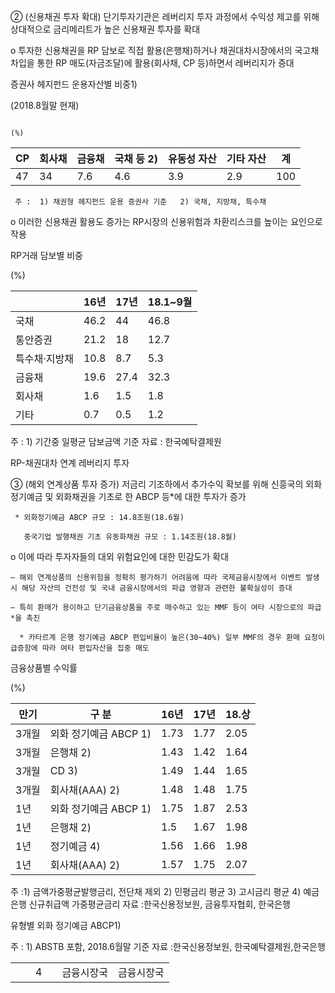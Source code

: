  ②  (신용채권 투자 확대) 단기투자기관은 레버리지 투자 과정에서 수익성 제고를 위해 상대적으로 금리메리트가 높은 신용채권 투자를 확대

  o 투자한 신용채권을 RP 담보로 직접 활용(은행채)하거나 채권대차시장에서의 국고채 차입을 통한 RP 매도(자금조달)에 활용(회사채, CP 등)하면서 레버리지가 증대

증권사 헤지펀드 운용자산별 비중1)

(2018.8월말 현재)

                                                                         (%)

|   CP |   회사채 |   금융채 |   국채 등 2) |   유동성 자산 |   기타 자산 |   계 |
|------|----------|----------|--------------|---------------|-------------|------|
|   47 |       34 |      7.6 |          4.6 |           3.9 |         2.9 |  100 |

     주 :  1) 채권형 헤지펀드 운용 증권사 기준   2) 국채, 지방채, 특수채

  o 이러한 신용채권 활용도 증가는 RP시장의 신용위험과 차환리스크를 높이는 요인으로 작용

RP거래 담보별 비중

(%)

|               |   16년 |   17년 |   18.1~9월 |
|---------------|--------|--------|------------|
| 국채          |   46.2 |   44   |       46.8 |
| 통안증권      |   21.2 |   18   |       12.7 |
| 특수채·지방채 |   10.8 |    8.7 |        5.3 |
| 금융채        |   19.6 |   27.4 |       32.3 |
| 회사채        |    1.6 |    1.5 |        1.8 |
| 기타          |    0.7 |    0.5 |        1.2 |

주 : 1) 기간중 일평균 담보금액 기준 자료 : 한국예탁결제원

RP-채권대차 연계 레버리지 투자

 ③  (해외 연계상품 투자 증가) 저금리 기조하에서 추가수익 확보를 위해 신흥국의 외화정기예금 및 외화채권을 기초로 한 ABCP 등*에 대한 투자가 증가

     * 외화정기예금 ABCP 규모 : 14.8조원(18.6월)

       중국기업 발행채권 기초 유동화채권 규모 : 1.14조원(18.8월)

  o 이에 따라 투자자들의 대외 위험요인에 대한 민감도가 확대

    ― 해외 연계상품의 신용위험을 정확히 평가하기 어려움에 따라 국제금융시장에서 이벤트 발생시 해당 자산의 건전성 및 국내 금융시장에서의 파급 영향과 관련한 불확실성이 증대

    ― 특히 환매가 용이하고 단기금융상품을 주로 매수하고 있는 MMF 등이 여타 시장으로의 파급*을 촉진

      * 카타르계 은행 정기예금 ABCP 편입비율이 높은(30~40%) 일부 MMF의 경우 환매 요청이 급증함에 따라 여타 편입자산을 집중 매도

금융상품별 수익률

  (%)

| 만기   | 구 분                 |   16년 |   17년 |   18.상 |
|--------|-----------------------|--------|--------|---------|
| 3개월  | 외화 정기예금 ABCP 1) |   1.73 |   1.77 |    2.05 |
| 3개월  | 은행채 2)             |   1.43 |   1.42 |    1.64 |
| 3개월  | CD 3)                 |   1.49 |   1.44 |    1.65 |
| 3개월  | 회사채(AAA) 2)        |   1.48 |   1.48 |    1.75 |
| 1년    | 외화 정기예금 ABCP 1) |   1.75 |   1.87 |    2.53 |
| 1년    | 은행채 2)             |   1.5  |   1.67 |    1.98 |
| 1년    | 정기예금 4)           |   1.56 |   1.66 |    1.98 |
| 1년    | 회사채(AAA) 2)        |   1.57 |   1.75 |    2.07 |

주 :1) 금액가중평균발행금리, 전단채 제외 2) 민평금리 평균    3) 고시금리 평균 4) 예금은행 신규취급액 가중평균금리 자료 :한국신용정보원, 금융투자협회, 한국은행

유형별 외화 정기예금 ABCP1)

주 : 1) ABSTB 포함, 2018.6월말 기준 자료 :한국신용정보원, 한국예탁결제원,한국은행

|    |    |    |    |            |            |
|----|----|----|----|------------|------------|
|    |    |  4 |    | 금융시장국 | 금융시장국 |